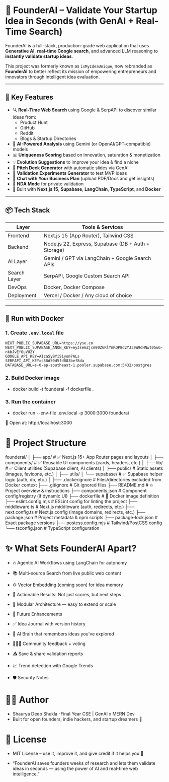 # 🚀 FounderAI – Validate Your Startup Idea in Seconds (with GenAI + Real-Time Search)

FounderAI is a full-stack, production-grade web application that uses **Generative AI**, **real-time Google search**, and advanced LLM reasoning to **instantly validate startup ideas**.

This project was formerly known as `isMyIdeaUnique`, now rebranded as **FounderAI** to better reflect its mission of empowering entrepreneurs and innovators through intelligent idea evaluation.

---

## 🧠 Key Features

- 🔍 **Real-Time Web Search** using Google & SerpAPI to discover similar ideas from:
  - Product Hunt
  - GitHub
  - Reddit
  - Blogs & Startup Directories
- 🤖 **AI-Powered Analysis** using Gemini (or OpenAI/GPT-compatible) models
- 📊 **Uniqueness Scoring** based on innovation, saturation & monetization
- 💡 **Evolution Suggestions** to improve your idea & find a niche
- 🧠 **Pitch Deck Generator** with automatic slides via GenAI
- 🧪 **Validation Experiments Generator** to test MVP ideas
- 💬 **Chat with Your Business Plan** (upload PDF/Docs and get insights)
- 🔐 **NDA Mode** for private validation
- 🔗 Built with **Next.js 15**, **Supabase**, **LangChain**, **TypeScript**, and **Docker**

---

## 📦 Tech Stack

| Layer         | Tools & Services                                             |
|---------------|-------------------------------------------------------------|
| Frontend      | Next.js 15 (App Router), Tailwind CSS                       |
| Backend       | Node.js 22, Express, Supabase (DB + Auth + Storage)         |
| AI Layer      | Gemini / GPT via LangChain + Google Search APIs             |
| Search Layer  | SerpAPI, Google Custom Search API                           |
| DevOps        | Docker, Docker Compose                                      |
| Deployment    | Vercel / Docker / Any cloud of choice                       |

---

## 🐳 Run with Docker

### 1. Create `.env.local` file

```env
NEXT_PUBLIC_SUPABASE_URL=https://yse.co
NEXT_PUBLIC_SUPABASE_ANON_KEY=eyJsemZjcm90ZGRlYmRQP8d2YJ39W9dHNwt05uG-nkbJvEfGuVU2Y
GOOGLE_API_KEY=AIzaSyBYiS1yom7ALs
SERPAPI_API_KEY=c58d50d5fd883bef8da
DATABASE_URL=s-0-ap-southeast-1.pooler.supabase.com:5432/postgres
```


### 2. Build Docker image

- docker build -t founderai -f dockerfile .
### 3. Run the container

- docker run --env-file .env.local -p 3000:3000 founderai
  
🔗 Open at: http://localhost:3000

# 📂 Project Structure


founderai/
│
├── app/                     # ✅ Next.js 15+ App Router pages and layouts
│
├── components/              # ✅ Reusable UI components (cards, headers, etc.)
│
├── lib/                     # ✅ Client utilities (Supabase client, AI clients)
│
├── public/                  # Static assets (images, favicons, etc.)
│
├── utils/
│   └── supabase/            # ✅ Supabase helper logic (auth, db, etc.)
│
├── .dockerignore            # Files/directories excluded from Docker context
├── .gitignore               # Git ignored files
├── README.md                # 🔥 Project overview & instructions
├── components.json          # Component config/registry (if dynamic UI)
├── dockerfile               # 🐳 Docker image definition
├── eslint.config.mjs        # ESLint config for linting the project
├── middleware.ts            # Next.js middleware (auth, redirects, etc.)
├── next.config.ts           # Next.js config (image domains, redirects, etc.)
├── package.json             # Project metadata & npm scripts
├── package-lock.json        # Exact package versions
├── postcss.config.mjs       # Tailwind/PostCSS config
└── tsconfig.json            # TypeScript configuration



# ✨ What Sets FounderAI Apart?
- 🔥 Agentic AI Workflows using LangChain for autonomy

- 📚 Multi-source Search from live public web content

- ⚙️ Vector Embedding (coming soon) for idea memory

- 🎯 Actionable Results: Not just scores, but next steps

- 🧩 Modular Architecture — easy to extend or scale

- 🧪 Future Enhancements
- ✅ Idea Journal with version history

- 🧠 AI Brain that remembers ideas you've explored

- 🧑‍🤝‍🧑 Community feedback + voting

- 📤 Save & share validation reports

- 📈 Trend detection with Google Trends

- 🛡️ Security Notes

# 👨‍💻 Author
- Shaurya Deep Shukla
-Final Year CSE | GenAI x MERN Dev 
- Built for open founders, indie hackers, and startup dreamers 🚀

# 📃 License
- MIT License – use it, improve it, and give credit if it helps you 🌱

- “FounderAI saves founders weeks of research and lets them validate ideas in seconds — using the power of AI and real-time web intelligence.”
